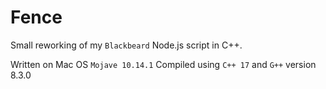 Fence
======

Small reworking of my `Blackbeard` Node.js script in C++.

Written on Mac OS `Mojave 10.14.1`
Compiled using `C++ 17` and `G++` version 8.3.0
